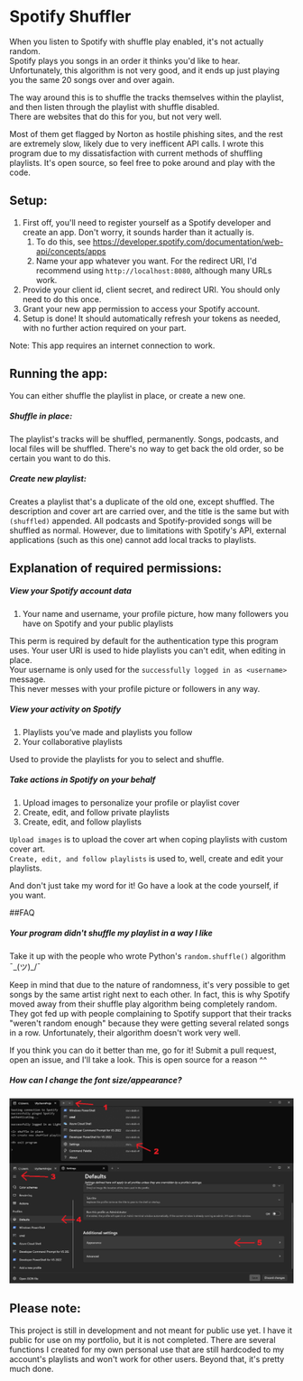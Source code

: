 # Spotify Shuffler
When you listen to Spotify with shuffle play enabled, it's not actually random.  
Spotify plays you songs in an order it thinks you'd like to hear. Unfortunately, this algorithm is not very good,
and it ends up just playing you the same 20 songs over and over again.

The way around this is to shuffle the tracks themselves within the playlist, and then listen through the playlist with shuffle disabled.  
There are websites that do this for you, but not very well. 

Most of them get flagged by Norton as hostile phishing sites, and the rest are extremely slow, likely due to very inefficent API calls.
I wrote this program due to my dissatisfaction with current methods of shuffling playlists. 
It's open source, so feel free to poke around and play with the code.


## Setup:
1) First off, you'll need to register yourself as a Spotify developer and create an app. Don't worry, it sounds harder than it actually is. 
   1) To do this, see https://developer.spotify.com/documentation/web-api/concepts/apps
   2) Name your app whatever you want. For the redirect URI, I'd recommend using `http://localhost:8080`, although many URLs work.
2) Provide your client id, client secret, and redirect URI. You should only need to do this once.
3) Grant your new app permission to access your Spotify account.
4) Setup is done! It should automatically refresh your tokens as needed, with no further action required on your part.

Note: This app requires an internet connection to work.


## Running the app:

You can either shuffle the playlist in place, or create a new one.  

##### Shuffle in place:
The playlist's tracks will be shuffled, permanently. Songs, podcasts, and local files will be shuffled.
There's no way to get back the old order, so be certain you want to do this. 

##### Create new playlist:
Creates a playlist that's a duplicate of the old one, except shuffled. 
The description and cover art are carried over, and the title is the same but with `(shuffled)` appended.
All podcasts and Spotify-provided songs will be shuffled as normal. However, due to limitations with Spotify's API,
external applications (such as this one) cannot add local tracks to playlists.



## Explanation of required permissions:
##### View your Spotify account data
1) Your name and username, your profile picture, how many followers you have on Spotify and your public playlists  

This perm is required by default for the authentication type this program uses. 
Your user URI is used to hide playlists you can't edit, when editing in place.  
Your username is only used for the `successfully logged in as <username>` message.  
This never messes with your profile picture or followers in any way.

##### View your activity on Spotify
1) Playlists you’ve made and playlists you follow   
2) Your collaborative playlists

Used to provide the playlists for you to select and shuffle.

##### Take actions in Spotify on your behalf
1) Upload images to personalize your profile or playlist cover
2) Create, edit, and follow private playlists
3) Create, edit, and follow playlists  

`Upload images` is to upload the cover art when coping playlists with custom cover art.  
`Create, edit, and follow playlists` is used to, well, create and edit your playlists.

And don't just take my word for it! Go have a look at the code yourself, if you want.

##FAQ

##### Your program didn't shuffle my playlist in a way I like
Take it up with the people who wrote Python's `random.shuffle()` algorithm ¯\_(ツ)_/¯   

Keep in mind that due to the nature of randomness, 
it's very possible to get songs by the same artist right next to each other. In fact, this is why Spotify moved away
from their shuffle play algorithm being completely random. They got fed up with people complaining to Spotify support that
their tracks "weren't random enough" because they were getting several related songs in a row. 
Unfortunately, their algorithm doesn't work very well.

If you think you can do it better than me, go for it! Submit a pull request, open an issue, and I'll take a look. 
This is open source for a reason ^^

[//]: # (##### I'm stuck on `authenticating in browser...`)

[//]: # (That's because you have an invalid)

##### How can I change the font size/appearance?

[//]: # (![CMD -> settings. Under profiles -> defaults -> appearance info]&#40;images/cmd.png&#41;)
<img src="images/cmd.png" alt="CMD -> settings. Under profiles -> defaults -> appearance info" width="700"/>


## Please note:
This project is still in development and not meant for public use yet. I have it public for use on my portfolio, but it is not completed. There are several functions I created for my own personal use that are still hardcoded to my account's playlists and won't work for other users. Beyond that, it's pretty much done.
